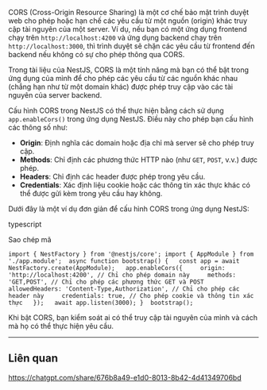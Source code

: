 

CORS (Cross-Origin Resource Sharing) là một cơ chế bảo mật trình duyệt web cho phép hoặc hạn chế các yêu cầu từ một nguồn (origin) khác truy cập tài nguyên của một server. Ví dụ, nếu bạn có một ứng dụng frontend chạy trên `http://localhost:4200` và ứng dụng backend chạy trên `http://localhost:3000`, thì trình duyệt sẽ chặn các yêu cầu từ frontend đến backend nếu không có sự cho phép thông qua CORS.

Trong tài liệu của NestJS, CORS là một tính năng mà bạn có thể bật trong ứng dụng của mình để cho phép các yêu cầu từ các nguồn khác nhau (chẳng hạn như từ một domain khác) được phép truy cập vào các tài nguyên của server backend.

Cấu hình CORS trong NestJS có thể thực hiện bằng cách sử dụng `app.enableCors()` trong ứng dụng NestJS. Điều này cho phép bạn cấu hình các thông số như:

- **Origin**: Định nghĩa các domain hoặc địa chỉ mà server sẽ cho phép truy cập.
- **Methods**: Chỉ định các phương thức HTTP nào (như `GET`, `POST`, v.v.) được phép.
- **Headers**: Chỉ định các header được phép trong yêu cầu.
- **Credentials**: Xác định liệu cookie hoặc các thông tin xác thực khác có thể được gửi kèm trong yêu cầu hay không.

Dưới đây là một ví dụ đơn giản để cấu hình CORS trong ứng dụng NestJS:

typescript

Sao chép mã

`import { NestFactory } from '@nestjs/core'; import { AppModule } from './app.module';  async function bootstrap() {   const app = await NestFactory.create(AppModule);   app.enableCors({     origin: 'http://localhost:4200', // Chỉ cho phép domain này     methods: 'GET,POST', // Chỉ cho phép các phương thức GET và POST     allowedHeaders: 'Content-Type,Authorization', // Chỉ cho phép các header này     credentials: true, // Cho phép cookie và thông tin xác thực   });   await app.listen(3000); }  bootstrap();`

Khi bật CORS, bạn kiểm soát ai có thể truy cập tài nguyên của mình và cách mà họ có thể thực hiện yêu cầu.



---
## Liên quan

https://chatgpt.com/share/676b8a49-e1d0-8013-8b42-4d41349706bd
